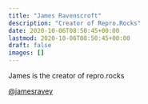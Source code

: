 ```yaml
---
title: "James Ravenscroft"
description: "Creator of Repro.Rocks"
date: 2020-10-06T08:50:45+00:00
lastmod: 2020-10-06T08:50:45+00:00
draft: false
images: []
---
```


James is the creator of repro.rocks

[@jamesravey](https://twitter.com/jamesravey)
